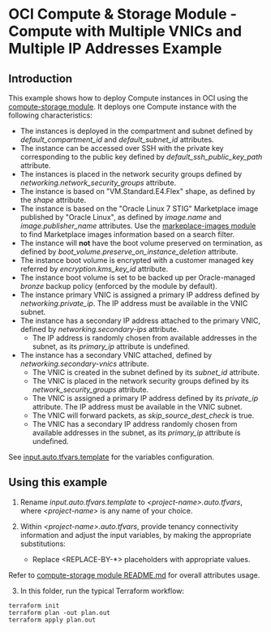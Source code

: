 # OCI Compute & Storage Module - Compute with Multiple VNICs and Multiple IP Addresses Example

## Introduction

This example shows how to deploy Compute instances in OCI using the [compute-storage module](../../). It deploys one Compute instance with the following characteristics:
- The instances is deployed in the compartment and subnet defined by *default_compartment_id* and *default_subnet_id* attributes.
- The instance can be accessed over SSH with the private key corresponding to the public key defined by *default_ssh_public_key_path* attribute.
- The instances is placed in the network security groups defined by *networking.network_security_groups* attribute.
- The instance is based on "VM.Standard.E4.Flex" shape, as defined by the *shape* attribute.
- The instance is based on the "Oracle Linux 7 STIG" Marketplace image published by "Oracle Linux", as defined by *image.name* and *image.publisher_name* attributes. Use the [markeplace-images module](../../../marketplace-images/) to find Marketplace images information based on a search filter.
- The instance will **not** have the boot volume preserved on termination, as defined by *boot_volume.preserve_on_instance_deletion* attribute.
- The instance boot volume is encrypted with a customer managed key referred by *encryption.kms_key_id* attribute.
- The instance boot volume is set to be backed up per Oracle-managed *bronze* backup policy (enforced by the module by default).
- The instance primary VNIC is assigned a primary IP address defined by *networking.private_ip*. The IP address must be available in the VNIC subnet.
- The instance has a secondary IP address attached to the primary VNIC, defined by *networking.secondary-ips* attribute. 
   - The IP address is randomly chosen from available addresses in the subnet, as its *primary_ip* attribute is undefined.
- The instance has a secondary VNIC attached, defined by *networking.secondary-vnics* attribute. 
   - The VNIC is created in the subnet defined by its *subnet_id* attribute.
   - The VNIC is placed in the network security groups defined by its *network_security_groups* attribute.
   - The VNIC is assigned a primary IP address defined by its *private_ip* attribute. The IP address must be available in the VNIC subnet.
   - The VNIC will forward packets, as *skip_source_dest_check* is true.
   - The VNIC has a secondary IP address randomly chosen from available addresses in the subnet, as its *primary_ip* attribute is undefined.

See [input.auto.tfvars.template](./input.auto.tfvars.template) for the variables configuration.

## Using this example
1. Rename *input.auto.tfvars.template* to *\<project-name\>.auto.tfvars*, where *\<project-name\>* is any name of your choice.

2. Within *\<project-name\>.auto.tfvars*, provide tenancy connectivity information and adjust the input variables, by making the appropriate substitutions:
   - Replace \<REPLACE-BY-\*\> placeholders with appropriate values. 
   
Refer to [compute-storage module README.md](../../README.md) for overall attributes usage.

3. In this folder, run the typical Terraform workflow:
```
terraform init
terraform plan -out plan.out
terraform apply plan.out
```